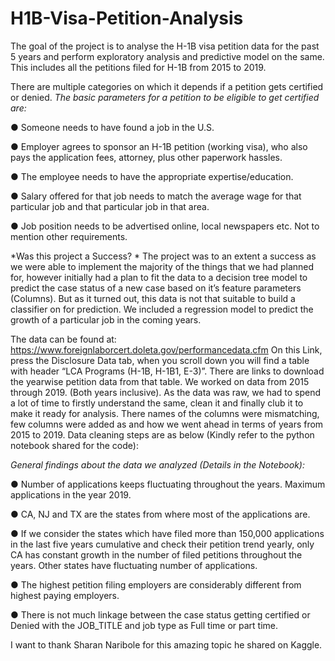 # H1B-Visa-Petition-Analysis
The goal of the project is to analyse the H-1B visa petition data for the past 5 years and perform
exploratory analysis and predictive model on the same.
This includes all the petitions filed for H-1B from 2015 to 2019.


There are multiple categories on which it depends if a petition gets certified or denied.
*The basic parameters for a petition to be eligible to get certified are:*

● Someone needs to have found a job in the U.S.

● Employer agrees to sponsor an H-1B petition (working visa), who also pays the
	application fees, attorney, plus other paperwork hassles.

● The employee needs to have the appropriate expertise/education.

● Salary offered for that job needs to match the average wage for that particular job and
	that particular job in that area.

● Job position needs to be advertised online, local newspapers etc.
Not to mention other requirements.


*Was this project a Success? *
The project was to an extent a success as we were able to implement the majority of the things
that we had planned for, however initially had a plan to fit the data to a decision tree model to
predict the case status of a new case based on it’s feature parameters (Columns). But as it
turned out, this data is not that suitable to build a classifier on for prediction. We included a
regression model to predict the growth of a particular job in the coming years.

The data can be found at: https://www.foreignlaborcert.doleta.gov/performancedata.cfm
On this Link, press the Disclosure Data tab, when you scroll down you will find a table with
header “LCA Programs (H-1B, H-1B1, E-3)”. There are links to download the yearwise petition
data from that table. We worked on data from 2015 through 2019. (Both years inclusive).
As the data was raw, we had to spend a lot of time to firstly understand the same, clean it and
finally club it to make it ready for analysis. There names of the columns were mismatching, few
columns were added as and how we went ahead in terms of years from 2015 to 2019.
Data cleaning steps are as below (Kindly refer to the python notebook shared for the code):



*General findings about the data we analyzed (Details in the Notebook):*

● Number of applications keeps fluctuating throughout the years. Maximum applications in
the year 2019.

● CA, NJ and TX are the states from where most of the applications are.

● If we consider the states which have filed more than 150,000 applications in the last five
years cumulative and check their petition trend yearly, only CA has constant growth in
the number of filed petitions throughout the years. Other states have fluctuating number
of applications.

● The highest petition filing employers are considerably different from highest paying
employers.

● There is not much linkage between the case status getting certified or Denied with the
JOB_TITLE and job type as Full time or part time.


I want to thank Sharan Naribole for this amazing topic he shared on Kaggle. 
